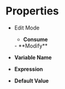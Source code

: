 

# Properties

- Edit Mode
  - **Consume**  
  <desc>
  - **Modify**  
  <desc>
- **Variable Name**  
  
- **Expression**  
  
- **Default Value**  
  



